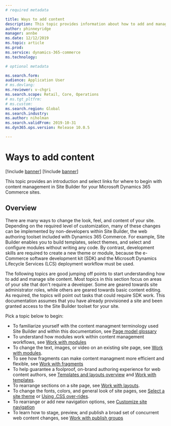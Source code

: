 ```yaml
---
# required metadata

title: Ways to add content 
description: This topic provides information about how to add and manage content on your Microsoft Dynamics 365 Commerce site.
author: phinneyridge
manager: annbe
ms.date: 12/12/2019
ms.topic: article
ms.prod: 
ms.service: dynamics-365-commerce
ms.technology: 

# optional metadata

ms.search.form:  
audience: Application User
# ms.devlang: 
ms.reviewer: v-chgri
ms.search.scope: Retail, Core, Operations
# ms.tgt_pltfrm: 
# ms.custom: 
ms.search.region: Global
ms.search.industry: 
ms.author: niholman
ms.search.validFrom: 2019-10-31
ms.dyn365.ops.version: Release 10.0.5

---
```

# Ways to add content

[!include [banner](includes/preview-banner.md)]
[!include [banner](includes/banner.md)]

This topic provides an introduction and select links for where to begin with content management in Site Builder for your Microsoft Dynamics 365 Commerce sites.

## Overview

There are many ways to change the look, feel, and content of your site. Depending on the required level of customization, many of these changes can be implemented by non-developers within Site Builder, the web authoring toolset included with Dynamics 365 Commerce. For example, Site Builder enables you to build templates, select themes, and select and configure modules without writing any code. By contrast, development skills are required to create a new theme or module, because the e-Commerce software development kit (SDK) and the Microsoft Dynamics Lifecycle Services (LCS) deployment workflow must be used.

The following topics are good jumping off points to start understanding how to add and manage site content. Most topics in this section focus on areas of your site that don't require a developer. Some are geared towards site administrator roles, while others are geared towards basic content editing. As required, the topics will point out tasks that could require SDK work.  This documentation assumes that you have already provisioned a site and been granted access to the Site Builder toolset for your site.

Pick a topic below to begin:

- To familiarize yourself with the content managment terminology used Site Builder and within this documentation, see [Page model glossary](page-elements-overview.md)
- To understand how modules work within content management workflows, see [Work with modules](work-with-modules.md)
- To change the text, images, or video on an existing site page, see [Work with modules](work-with-modules.md).
- To see how fragments can make content managment more efficient and flexible, see [Work with fragments](work-with-fragments.md)
- To help guarantee a foolproof, on-brand authoring experience for web content authors, see [Templates and layouts overview](templates-layouts-overview.md) and [Work with templates](work-with-templates.md).
- To rearrange sections on a site page, see [Work with layouts](work-with-layouts.md).
- To change the fonts, colors, and general look of site pages, see [Select a site theme](select-site-theme.md) or [Using .CSS over-rides](css-override-files.md).
- To rearrange or add new navigation options, see [Customize site navigation](customize-site-navigation.md)
- To learn how to stage, preview, and publish a broad set of concurrent web content changes, see [Work with publish groups](publish-groups.md)
